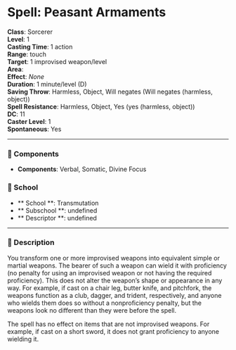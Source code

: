 
# Spell: Peasant Armaments
**Class**: Sorcerer  
**Level**: 1  
**Casting Time**: 1 action  
**Range**: touch  
**Target**: 1 improvised weapon/level  
**Area**:   
**Effect**: _None_  
**Duration**: 1 minute/level (D)  
**Saving Throw**: Harmless, Object, Will negates (Will negates (harmless, object))  
**Spell Resistance**: Harmless, Object, Yes (yes (harmless, object))  
**DC**: 11  
**Caster Level**: 1  
**Spontaneous**: Yes

---

### 🔮 Components
- **Components**: Verbal, Somatic, Divine Focus

### 🏫 School
- ** School **: Transmutation
- ** Subschool **: undefined
- ** Descriptor **: undefined
---

### 📜 Description
You transform one or more improvised weapons into equivalent simple or martial weapons. The bearer of such a weapon can wield it with proficiency (no penalty for using an improvised weapon or not having the required proficiency). This does not alter the weapon’s shape or appearance in any way. For example, if cast on a chair leg, butter knife, and pitchfork, the weapons function as a club, dagger, and trident, respectively, and anyone who wields them does so without a nonproficiency penalty, but the weapons look no different than they were before the spell.

The spell has no effect on items that are not improvised weapons. For example, if cast on a short sword, it does not grant proficiency to anyone wielding it.
